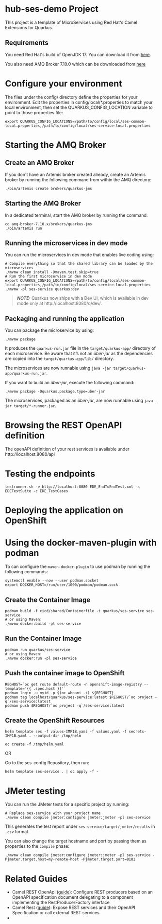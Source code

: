 # hub-ses-demo Project

This project is a template of MicroServices using Red Hat's Camel Extensions for Quarkus.

## Requirements

You need Red Hat's build of OpenJDK 17. You can download it from [here](https://developers.redhat.com/products/openjdk/download).

You also need AMQ Broker 7.10.0 which can be downloaded from [here](https://developers.redhat.com/content-gateway/file/amq-broker-7.10.0-bin.zip)

# Configure your environment

The files under the config/ directory define the properties for your environment.
Edit the properties in config/local/*.properties to match your local environment, then set the QUARKUS_CONFIG_LOCATION variable to point to those properties file:

```
export QUARKUS_CONFIG_LOCATIONS=/path/to/config/local/ses-common-local.properties,/path/to/config/local/ses-service-local.properties
```
# Starting the AMQ Broker
## Create an AMQ Broker
If you don't have an Artemis broker created already, create an Artemis broker by running the following command from within the AMQ directory:
```
./bin/artemis create brokers/quarkus-jms
```

## Starting the AMQ Broker
In a dedicated terminal, start the AMQ broker by running the command:
```
cd amq-broker-7.10.x/brokers/quarkus-jms
./bin/artemis run
```

## Running the microservices in dev mode

You can run the microservices in dev mode that enables live coding using:
```shell script
# Compile everything so that the shared library can be loaded by the microservices
./mvnw clean install -Dmaven.test.skip=true
# Run the first microservice in dev mode
export QUARKUS_CONFIG_LOCATIONS=/path/to/config/local/ses-common-local.properties,/path/to/config/local/ses-service-local.properties
./mvnw -pl ses-service quarkus:dev
```

> **_NOTE:_**  Quarkus now ships with a Dev UI, which is available in dev mode only at http://localhost:8080/q/dev/.

## Packaging and running the application

You can package the microservice by using:
```shell script
./mvnw package
```
It produces the `quarkus-run.jar` file in the `target/quarkus-app/` directory of each microservice.
Be aware that it’s not an _über-jar_ as the dependencies are copied into the `target/quarkus-app/lib/` directory.

The microservices are now runnable using `java -jar target/quarkus-app/quarkus-run.jar`.

If you want to build an _über-jar_, execute the following command:
```shell script
./mvnw package -Dquarkus.package.type=uber-jar
```

The microservices, packaged as an _über-jar_, are now runnable using `java -jar target/*-runner.jar`.

# Browsing the REST OpenAPI definition

The openAPI definition of your rest services is available under http://localhost:8080/api

# Testing the endpoints

```
testrunner.sh -e http://localhost:8080 EDE_EndToEndTest.xml -s EDETestSuite -c EDE_TestCases
```

# Deploying the application on OpenShift

# Using the docker-maven-plugin with podman
To can configure the `maven-docker-plugin` to use podman by running the following commands:

```
systemctl enable --now --user podman.socket
export DOCKER_HOST=/run/user/1000/podman/podman.sock
```

## Create the Container Image

```
podman build -f cicd/shared/Containerfile -t quarkus/ses-service ses-service
# or using Maven:
./mvnw docker:build -pl ses-service
```

## Run the Container Image
```
podman run quarkus/ses-service
# or using Maven:
./mvnw docker:run -pl ses-service
```

## Push the container image to OpenShift

```
REGHOST=`oc get route default-route -n openshift-image-registry --template='{{ .spec.host }}'`
podman login -u myid -p $(oc whoami -t) ${REGHOST}
podman tag localhost/quarkus/ses-service:latest $REGHOST/`oc project -q`/ses-service:latest
podman push $REGHOST/`oc project -q`/ses-service:latest

```

## Create the OpenShift Resources
```
helm template ses -f values-IMP1B.yaml -f values.yaml -f secrets-IMP1B.yaml . --output-dir /tmp/helm

oc create -f /tmp/helm.yaml

```

OR

Go to the ses-config Repository, then run:
```
helm template ses-service . | oc apply -f -
```

# JMeter testing
You can run the JMeter tests for a specific project by running:
```
# Replace ses-service with your project name
./mvnw clean compile jmeter:configure jmeter:jmeter -pl ses-service
```
This generates the test report under `ses-service/target/jmeter/results` in `.csv` format.

You can also change the target hostname and port by passing them as properties to the `compile` phase:
```
./mvnw clean compile jmeter:configure jmeter:jmeter -pl ses-service -Pjmeter.target.host=my-remote-host -Pjmeter.target.port=8181
```
# Related Guides

- Camel REST OpenApi ([guide](https://camel.apache.org/camel-quarkus/latest/reference/extensions/rest-openapi.html)): Configure REST producers based on an OpenAPI specification document delegating to a component implementing the RestProducerFactory interface
- Camel Rest ([guide](https://access.redhat.com/documentation/en-us/red_hat_integration/2.latest/html/camel_extensions_for_quarkus_reference/extensions-rest)): Expose REST services and their OpenAPI Specification or call external REST services
- 
